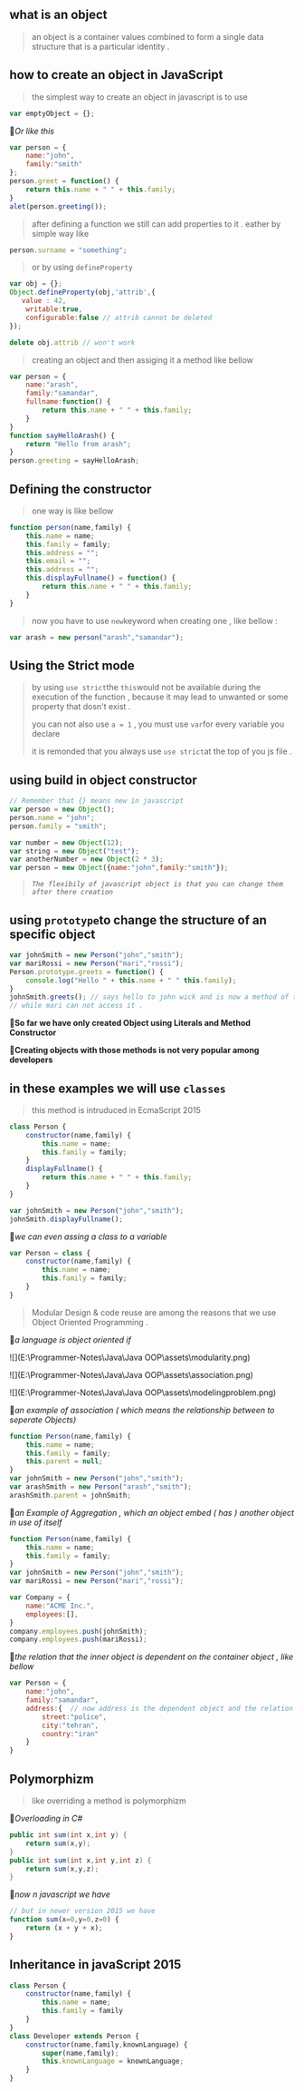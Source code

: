 ## what is an object

> an object is a container values combined to form a single data structure that is a particular identity .

## how to create an object in JavaScript

> the simplest way to create an object in javascript is to use

```javascript
var emptyObject = {};
```

:pushpin:*Or like this*

```javascript
var person = {
    name:"john",
    family:"smith"
};
person.greet = function() {
    return this.name + " " + this.family;
}
alet(person.greeting());
```

> after defining a function we still can add properties to it . eather by simple way like

```javascript
person.surname = "something";
```

> or by using `defineProperty`

```javascript
var obj = {};
Object.defineProperty(obj,'attrib',{
   value : 42,
    writable:true,
    configurable:false // attrib cannot be deleted
});

delete obj.attrib // won't work
```

> creating an object and then assiging it a method like bellow 

```javascript
var person = {
    name:"arash",
    family:"samandar",
    fullname:function() {
        return this.name + " " + this.family;
    }
}
function sayHelloArash() {
    return "Hello from arash";
}
person.greeting = sayHelloArash;
```

## Defining the constructor

> one way is like bellow

```javascript
function person(name,family) {
    this.name = name;
    this.family = family;
    this.address = "";
    this.email = "";
    this.address = "";
    this.displayFullname() = function() {
        return this.name + " " + this.family;
    }
}
```

> now you have to use `new`keyword when creating one , like bellow :

```javascript
var arash = new person("arash","samandar");
```

## Using the Strict mode

> by using `use strict`the `this`would not be available during the execution of the function , because it may lead to unwanted or some property that dosn't exist .
>
> you can not also use `a = 1` , you must use `var`for every variable you declare
>
> it is remonded that you always use `use strict`at the top of you js file .

## using build in object constructor

```javascript
// Remember that {} means new in javascript
var person = new Object();
person.name = "john";
person.family = "smith";

var number = new Object(12);
var string = new Object("test");
var anotherNumber = new Object(2 * 3);
var person = new Object({name:"john",family:"smith"});
```

> *`The flexibily of javascript object is that you can change them after there creation`*

## using `prototype`to change the structure of an specific object

```javascript
var johnSmith = new Person("john","smith");
var mariRossi = new Person("mari","rossi");
Person.prototype.greets = function() {
    console.log("Hello " + this.name + " " this.family);
}
johnSmith.greets(); // says hello to john wick and is now a method of this object ,
// while mari can not access it .
```



:pushpin:**So far we have only created Object using Literals and Method Constructor**

:pushpin:**Creating objects with those methods is not very popular among developers**

## in these examples we will use `classes`

> this method is intruduced in EcmaScript 2015

```javascript
class Person {
    constructor(name,family) {
        this.name = name;
        this.family = family;
    }
    displayFullname() {
        return this.name + " " + this.family;
    }
}

var johnSmith = new Person("john","smith");
johnSmith.displayFullname();
```

:pushpin:*we can even assing a class to a variable*

```javascript
var Person = class {
    constructor(name,family) {
        this.name = name;
        this.family = family;
    }
}
```

> Modular Design & code reuse are among the reasons that we use Object Oriented Programming .

:pushpin:*a language is object oriented if*

![](E:\Programmer-Notes\Java\Java OOP\assets\modularity.png)

![](E:\Programmer-Notes\Java\Java OOP\assets\association.png)

![](E:\Programmer-Notes\Java\Java OOP\assets\modelingproblem.png)

:pushpin:*an example of association ( which means the relationship between to seperate Objects)*

```javascript
function Person(name,family) {
    this.name = name;
    this.family = family;
    this.parent = null;
}
var johnSmith = new Person("john","smith");
var arashSmith = new Person("arash","smith");
arashSmith.parent = johnSmith;
```

:pushpin:*an Example of Aggregation , which an object embed ( has ) another object in use of itself*

```javascript
function Person(name,family) {
    this.name = name;
    this.family = family;
}
var johnSmith = new Person("john","smith");
var mariRossi = new Person("mari","rossi");

var Company = {
    name:"ACME Inc.",
    employees:[],
}
company.employees.push(johnSmith);
company.employees.push(mariRossi);
```

:pushpin:*the relation that the inner object is dependent on the container object , like bellow*

```javascript
var Person = {
    name:"john",
    family:"samandar",
    address:{  // now address is the dependent object and the relation is a composition .
        street:"police",
        city:"tehran",
        country:"iran"
    }
}
```

## Polymorphizm

> like overriding a method is polymorphizm

:pushpin:*Overloading in C#*

```c#
public int sum(int x,int y) {
    return sum(x,y);
}
public int sum(int x,int y,int z) {
    return sum(x,y,z);
}
```

:pushpin:*now n javascript we have*

```javascript
// but in newer version 2015 we have
function sum(x=0,y=0,z=0) {
    return (x + y + x);
}
```

## Inheritance in javaScript 2015

```javascript
class Person {
    constructor(name,family) {
        this.name = name;
        this.family = family
    }
}
class Developer extends Person {
    constructor(name,family,knownLanguage) {
        super(name,family);
        this.knownLanguage = knownLanguage;
    }
}
```

